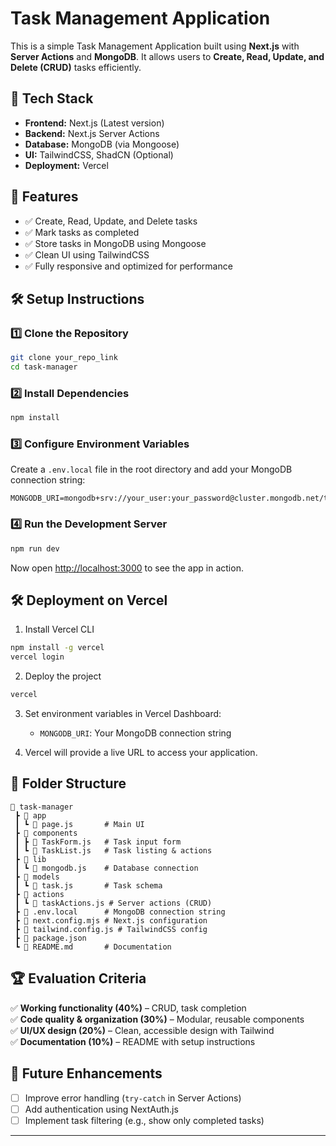 # Task Management Application

This is a simple Task Management Application built using **Next.js** with **Server Actions** and **MongoDB**. It allows users to **Create, Read, Update, and Delete (CRUD)** tasks efficiently.

## 🚀 Tech Stack
- **Frontend:** Next.js (Latest version)
- **Backend:** Next.js Server Actions
- **Database:** MongoDB (via Mongoose)
- **UI:** TailwindCSS, ShadCN (Optional)
- **Deployment:** Vercel

## 📌 Features
- ✅ Create, Read, Update, and Delete tasks
- ✅ Mark tasks as completed
- ✅ Store tasks in MongoDB using Mongoose
- ✅ Clean UI using TailwindCSS
- ✅ Fully responsive and optimized for performance

## 🛠️ Setup Instructions

### 1️⃣ Clone the Repository
```sh
git clone your_repo_link
cd task-manager
```

### 2️⃣ Install Dependencies
```sh
npm install
```

### 3️⃣ Configure Environment Variables
Create a `.env.local` file in the root directory and add your MongoDB connection string:
```
MONGODB_URI=mongodb+srv://your_user:your_password@cluster.mongodb.net/taskDB
```

### 4️⃣ Run the Development Server
```sh
npm run dev
```
Now open [http://localhost:3000](http://localhost:3000) to see the app in action.

## 🛠️ Deployment on Vercel
1. Install Vercel CLI
```sh
npm install -g vercel
vercel login
```
2. Deploy the project
```sh
vercel
```
3. Set environment variables in Vercel Dashboard:
   - `MONGODB_URI`: Your MongoDB connection string

4. Vercel will provide a live URL to access your application.

## 📜 Folder Structure
```
📂 task-manager
 ┣ 📂 app
 ┃ ┗ 📜 page.js       # Main UI
 ┣ 📂 components
 ┃ ┣ 📜 TaskForm.js   # Task input form
 ┃ ┗ 📜 TaskList.js   # Task listing & actions
 ┣ 📂 lib
 ┃ ┗ 📜 mongodb.js    # Database connection
 ┣ 📂 models
 ┃ ┗ 📜 task.js       # Task schema
 ┣ 📂 actions
 ┃ ┗ 📜 taskActions.js # Server actions (CRUD)
 ┣ 📜 .env.local      # MongoDB connection string
 ┣ 📜 next.config.mjs # Next.js configuration
 ┣ 📜 tailwind.config.js # TailwindCSS config
 ┣ 📜 package.json
 ┗ 📜 README.md       # Documentation
```

## 🏆 Evaluation Criteria
✅ **Working functionality (40%)** – CRUD, task completion  
✅ **Code quality & organization (30%)** – Modular, reusable components  
✅ **UI/UX design (20%)** – Clean, accessible design with Tailwind  
✅ **Documentation (10%)** – README with setup instructions  

## 🚀 Future Enhancements
- [ ] Improve error handling (`try-catch` in Server Actions)
- [ ] Add authentication using NextAuth.js
- [ ] Implement task filtering (e.g., show only completed tasks)

---



